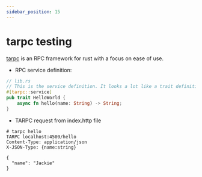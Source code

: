 ```yaml
---
sidebar_position: 15
---
```


# tarpc testing

[tarpc](https://github.com/google/tarpc) is an RPC framework for rust with a focus on ease of use.

* RPC service definition: 

```rust
// lib.rs
// This is the service definition. It looks a lot like a trait definition.
#[tarpc::service]
pub trait HelloWorld {
    async fn hello(name: String) -> String;
}
```

* TARPC request from index.http file

```
# tarpc hello
TARPC localhost:4500/hello
Content-Type: application/json
X-JSON-Type: {name:string}

{
  "name": "Jackie"
}
```


